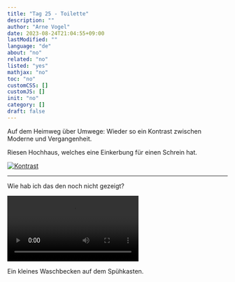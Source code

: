```yaml
---
title: "Tag 25 - Toilette"
description: ""
author: "Arne Vogel"
date: 2023-08-24T21:04:55+09:00
lastModified: ""
language: "de"
about: "no"
related: "no"
listed: "yes"
mathjax: "no"
toc: "no"
customCSS: []
customJS: []
init: "no"
category: []
draft: false
---
```


Auf dem Heimweg über Umwege:
Wieder so ein Kontrast zwischen Moderne und Vergangenheit.

Riesen Hochhaus, welches eine Einkerbung für einen Schrein hat.

[![Kontrast](kontrast-small.jpg)](kontrast.jpg)

---

Wie hab ich das den noch nicht gezeigt?

<video controls src="toilette.mp4"></video>

Ein kleines Waschbecken auf dem Spühkasten.
